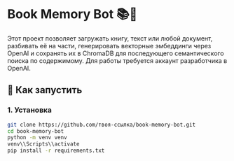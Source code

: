 # Book Memory Bot 📚🧠

Этот проект позволяет загружать книгу, текст или любой документ, разбивать её на части, генерировать векторные эмбеддинги через OpenAI и сохранять их в ChromaDB для последующего семантического поиска по содержимому. Для работы требуется аккаунт разработчика в OpenAI.

## 🚀 Как запустить

### 1. Установка

```bash
git clone https://github.com/твоя-ссылка/book-memory-bot.git
cd book-memory-bot
python -m venv venv
venv\\Scripts\\activate
pip install -r requirements.txt
